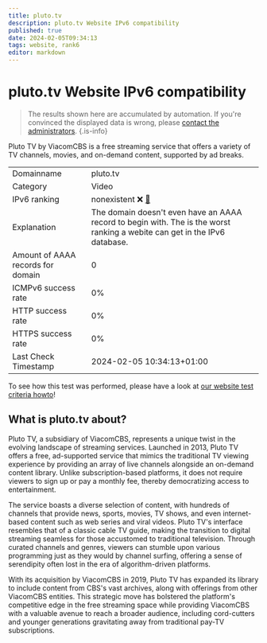 ```yaml
---
title: pluto.tv
description: pluto.tv Website IPv6 compatibility
published: true
date: 2024-02-05T09:34:13
tags: website, rank6
editor: markdown
---
```


# pluto.tv Website IPv6 compatibility

> The results shown here are accumulated by automation. If you're convinced the displayed data is wrong, please [contact the administrators](/howto/chat). 
{.is-info}

Pluto TV by ViacomCBS is a free streaming service that offers a variety of TV channels, movies, and on-demand content, supported by ad breaks.


|   |   |
| - | - |
| Domainname | pluto.tv
| Category | Video |
| IPv6 ranking | nonexistent :x: [🔗](/howto/ranking) |
| Explanation | The domain doesn't even have an AAAA record to begin with. The is the worst ranking a webite can get in the IPv6 database. |
| Amount of AAAA records for domain | 0 |
| ICMPv6 success rate | 0%|
| HTTP success rate | 0% |
| HTTPS success rate | 0% |
| Last Check Timestamp | 2024-02-05 10:34:13+01:00 |

To see how this test was performed, please have a look at [our website test criteria howto](/howto/testcriteria/website)!


## What is pluto.tv about?
Pluto TV, a subsidiary of ViacomCBS, represents a unique twist in the evolving landscape of streaming services. Launched in 2013, Pluto TV offers a free, ad-supported service that mimics the traditional TV viewing experience by providing an array of live channels alongside an on-demand content library. Unlike subscription-based platforms, it does not require viewers to sign up or pay a monthly fee, thereby democratizing access to entertainment.

The service boasts a diverse selection of content, with hundreds of channels that provide news, sports, movies, TV shows, and even internet-based content such as web series and viral videos. Pluto TV's interface resembles that of a classic cable TV guide, making the transition to digital streaming seamless for those accustomed to traditional television. Through curated channels and genres, viewers can stumble upon various programming just as they would by channel surfing, offering a sense of serendipity often lost in the era of algorithm-driven platforms.

With its acquisition by ViacomCBS in 2019, Pluto TV has expanded its library to include content from CBS's vast archives, along with offerings from other ViacomCBS entities. This strategic move has bolstered the platform's competitive edge in the free streaming space while providing ViacomCBS with a valuable avenue to reach a broader audience, including cord-cutters and younger generations gravitating away from traditional pay-TV subscriptions.


